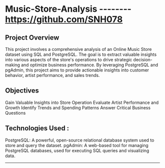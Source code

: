 # Music-Store-Analysis          -------- https://github.com/SNH078

Project Overview
------------------------------------------------------------------------------------------------------------------------------------------------------------------------

This project involves a comprehensive analysis of an Online Music Store dataset using SQL and PostgreSQL. The goal is to extract valuable insights into various aspects of the store's operations to drive strategic decision-making and optimize business performance. By leveraging PostgreSQL and pgAdmin, this project aims to provide actionable insights into customer behavior, artist performance, and sales trends.

Objectives
------------------------------------------------------------------------------------------------------------------------------------------------------------------------
Gain Valuable Insights into Store Operation
Evaluate Artist Performance and Growth
Identify Trends and Spending Patterns
Answer Critical Business Questions

Technologies Used : 
------------------------------------------------------------------------------------------------------------------------------------------------------------------------

PostgreSQL: A powerful, open-source relational database system used to store and query the dataset.
pgAdmin: A web-based tool for managing PostgreSQL databases, used for executing SQL queries and visualizing data.

------------------------------------------------------------------------------------------------------------------------------------------------------------------------



